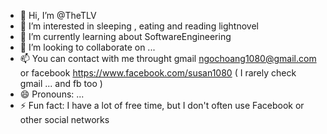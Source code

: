 - 👋 Hi, I’m @TheTLV
- 👀 I’m interested in sleeping , eating and reading lightnovel
- 🌱 I’m currently learning about SoftwareEngineering
- 💞️ I’m looking to collaborate on ...
- 📫 You can contact with me throught gmail ngochoang1080@gmail.com or facebook https://www.facebook.com/susan1080 ( I rarely check gmail ... and fb too )
- 😄 Pronouns: ...
- ⚡ Fun fact: I have a lot of free time, but I don't often use Facebook or other social networks

<!---
TheTLV/TheTLV is a ✨ special ✨ repository because its `README.md` (this file) appears on your GitHub profile.
You can click the Preview link to take a look at your changes.
--->
